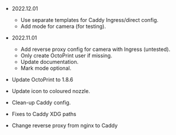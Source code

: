 - 2022.12.01
  - Use separate templates for Caddy Ingress/direct config.
  - Add mode for camera (for testing).

- 2022.11.01
  - Add reverse proxy config for camera with Ingress (untested).
  - Only create OctoPrint user if missing.
  - Update documentation.
  - Mark mode optional.

- Update OctoPrint to 1.8.6
- Update icon to coloured nozzle.
- Clean-up Caddy config.
- Fixes to Caddy XDG paths
- Change reverse proxy from nginx to Caddy